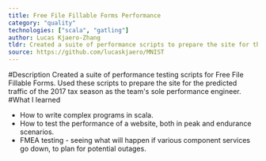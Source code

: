 ```yaml
---
title: Free File Fillable Forms Performance
category: "quality"
technologies: ["scala", "gatling"]
author: Lucas Kjaero-Zhang
tldr: Created a suite of performance scripts to prepare the site for the predicted traffic of the 2017 tax season as the team's sole performance engineer.
source: https://github.com/lucaskjaero/MNIST
---
```

#Description
Created a suite of performance testing scripts for Free File Fillable Forms. Used these scripts to prepare the site for the predicted traffic of the 2017 tax season as the team's sole performance engineer.
#What I learned
- How to write complex programs in scala.
- How to test the performance of a website, both in peak and endurance scenarios.
- FMEA testing - seeing what will happen if various component services go down, to plan for potential outages.
